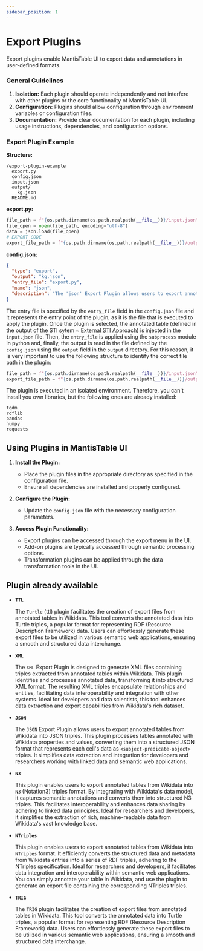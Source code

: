 ```yaml
---
sidebar_position: 1
---
```


# Export Plugins

Export plugins enable MantisTable UI to export data and annotations in user-defined formats.

### General Guidelines

1. **Isolation:** Each plugin should operate independently and not interfere with other plugins or the core functionality of MantisTable UI.
2. **Configuration:** Plugins should allow configuration through environment variables or configuration files.
3. **Documentation:** Provide clear documentation for each plugin, including usage instructions, dependencies, and configuration options.

### Export Plugin Example

**Structure:**

```
/export-plugin-example
  export.py
  config.json
  input.json
  output/
    kg.json
  README.md
```

**export.py:**

```python
file_path = f"{os.path.dirname(os.path.realpath(__file__))}/input.json"
file_open = open(file_path, encoding="utf-8")
data = json.load(file_open)
# EXPORT CODE
export_file_path = f"{os.path.dirname(os.path.realpath(__file__))}/output/kg.json"
```

**config.json:**

```json
{
  "type": "export",
  "output": "kg.json",
  "entry_file": "export.py",
  "name": "json",
  "description": "The 'json' Export Plugin allows users to export annotated tables from Wikidata into JSON triples. This plugin processes tables annotated with Wikidata properties and values, converting them into a structured JSON format that represents each cell's data as <subject-predicate-object> triples. It simplifies data extraction and integration for developers and researchers working with linked data and semantic web applications"
}
```

The entry file is specified by the `entry_file` field in the `config.json` file and it represents the entry point of the plugin, as it is the file that is executed to apply the plugin. Once the plugin is selected, the annotated table (defined in the output of the STI sytem ~ [External STI Approach](/docs/sti/external-sti-approach)) is injected in the `input.json` file. Then, the `entry_file` is applied using the `subprocess` module in python and, finally, the output is read in the file defined by the `config.json` using the `output` field in the `output` directory. For this reason, it is very important to use the following structure to identify the correct file path in the plugin:

```python
file_path = f"{os.path.dirname(os.path.realpath(__file__))}/input.json" # input
export_file_path = f"{os.path.dirname(os.path.realpath(__file__))}/output/kg.json" # output
```

The plugin is executed in an isolated environment. Therefore, you can't install you own libraries, but the following ones are already installed:

```
tqdm
rdflib
pandas
numpy
requests
```

## Using Plugins in MantisTable UI

1. **Install the Plugin:**

   - Place the plugin files in the appropriate directory as specified in the configuration file.
   - Ensure all dependencies are installed and properly configured.

2. **Configure the Plugin:**

   - Update the `config.json` file with the necessary configuration parameters.

3. **Access Plugin Functionality:**
   - Export plugins can be accessed through the export menu in the UI.
   - Add-on plugins are typically accessed through semantic processing options.
   - Transformation plugins can be applied through the data transformation tools in the UI.

## Plugin already available

- **`TTL`**

  The `Turtle` (ttl) plugin facilitates the creation of export files from annotated tables in Wikidata. This tool converts the annotated data into Turtle triples, a popular format for representing RDF (Resource Description Framework) data. Users can effortlessly generate these export files to be utilized in various semantic web applications, ensuring a smooth and structured data interchange.

- **`XML`**

  The `XML` Export Plugin is designed to generate XML files containing triples extracted from annotated tables within Wikidata. This plugin identifies and processes annotated data, transforming it into structured XML format. The resulting XML triples encapsulate relationships and entities, facilitating data interoperability and integration with other systems. Ideal for developers and data scientists, this tool enhances data extraction and export capabilities from Wikidata's rich dataset.

- **`JSON`**

  The `JSON` Export Plugin allows users to export annotated tables from Wikidata into JSON triples. This plugin processes tables annotated with Wikidata properties and values, converting them into a structured JSON format that represents each cell's data as `<subject-predicate-object>` triples. It simplifies data extraction and integration for developers and researchers working with linked data and semantic web applications.

- **`N3`**

  This plugin enables users to export annotated tables from Wikidata into `N3` (Notation3) triples format. By integrating with Wikidata's data model, it captures semantic annotations and converts them into structured N3 triples. This facilitates interoperability and enhances data sharing by adhering to linked data principles. Ideal for researchers and developers, it simplifies the extraction of rich, machine-readable data from Wikidata's vast knowledge base.

- **`NTriples`**

  This plugin enables users to export annotated tables from Wikidata into `NTriples` format. It efficiently converts the structured data and metadata from Wikidata entries into a series of RDF triples, adhering to the NTriples specification. Ideal for researchers and developers, it facilitates data integration and interoperability within semantic web applications. You can simply annotate your table in Wikidata, and use the plugin to generate an export file containing the corresponding NTriples triples.

- **`TRIG`**

  The `TRIG` plugin facilitates the creation of export files from annotated tables in Wikidata. This tool converts the annotated data into Turtle triples, a popular format for representing RDF (Resource Description Framework) data. Users can effortlessly generate these export files to be utilized in various semantic web applications, ensuring a smooth and structured data interchange.
